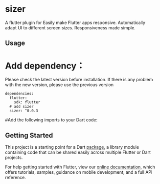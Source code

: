 # sizer

A flutter plugin for Easily make Flutter apps responsive. Automatically adapt UI to different screen sizes. Responsiveness made simple.

## Usage

# Add dependency：
Please check the latest version before installation. If there is any problem with the new version, please use the previous version
```
dependencies:
  flutter:
    sdk: flutter
  # add sizer
  sizer: ^0.0.3
```

#Add the following imports to your Dart code:


## Getting Started

This project is a starting point for a Dart
[package](https://flutter.dev/developing-packages/),
a library module containing code that can be shared easily across
multiple Flutter or Dart projects.

For help getting started with Flutter, view our 
[online documentation](https://flutter.dev/docs), which offers tutorials, 
samples, guidance on mobile development, and a full API reference.
